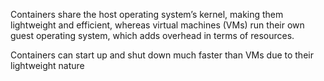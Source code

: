 Containers share the host operating system’s kernel, making them lightweight and efficient, whereas virtual machines (VMs) run their own guest operating system, which adds overhead in terms of resources.

Containers can start up and shut down much faster than VMs due to their lightweight nature